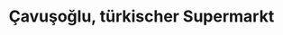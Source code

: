 ---
title: "Çavuşoğlu, türkischer Supermarkt"
url: /muenchen/cavusoglu-tuerkischer-supermarkt/
shop: Supermarkt
---